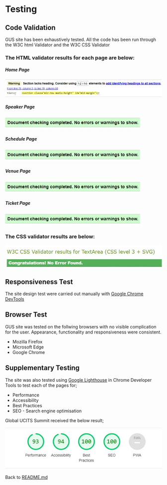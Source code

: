 # Testing

## Code Validation

GUS site has been exhaustively tested. All the code has been run through the W3C html Validator and the W3C CSS Validator

### The HTML validator results for each page are below:

##### Home Page

<img src="./assets/read images/validwarn.jpg">

##### Speaker Page

<img src="./assets/read images/noerrors.jpg">

##### Schedule Page

<img src="./assets/read images/noerrors.jpg">

##### Venue Page

<img src="./assets/read images/noerrors.jpg">

##### Ticket Page

<img src="./assets/read images/noerrors.jpg">

### The CSS validator results are below:

<img src="./assets/read images/cssval.jpg">

## Responsiveness Test

The site design test were carried out manually with [Google Chrome DevTools](https://developer.chrome.com/docs/devtools/)

## Browser Test

GUS site was tested on the follwing browsers with no visible complication for the user. Appearance, functionality and responsiveness were consistent.

<ul>
    <li> Mozilla Firefox </li>
    <li> Microsoft Edge </li>
    <li> Google Chrome </li>
</ul>

## Supplementary Testing

The site was also tested using [Google Lighthouse](https://developers.google.com/web/tools/lighthouse) in Chrome Developer Tools to test each of the pages for;

<ul>
    <li> Performance </li>
    <li> Accessibility </li>
    <li> Best Practices </li>
    <li> SEO - Search engine optimisation </li>
</ul>

Global UCITS Summit received the below result;

<img src="./assets/read images/results.jpg">

Back to [README.md](README.md)